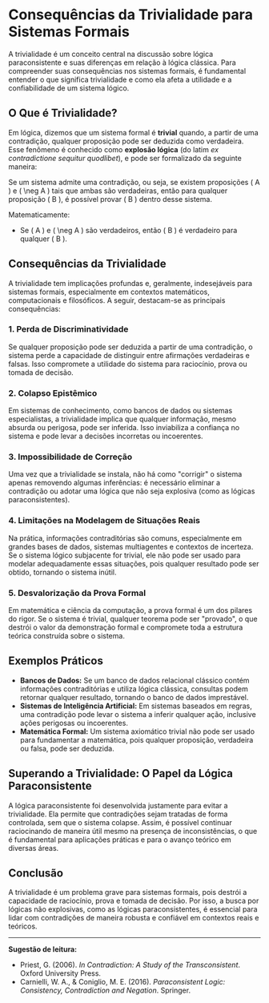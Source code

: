 
# Consequências da Trivialidade para Sistemas Formais

A trivialidade é um conceito central na discussão sobre lógica paraconsistente e suas diferenças em relação à lógica clássica. Para compreender suas consequências nos sistemas formais, é fundamental entender o que significa trivialidade e como ela afeta a utilidade e a confiabilidade de um sistema lógico.

## O Que é Trivialidade?

Em lógica, dizemos que um sistema formal é **trivial** quando, a partir de uma contradição, qualquer proposição pode ser deduzida como verdadeira. Esse fenômeno é conhecido como **explosão lógica** (do latim *ex contradictione sequitur quodlibet*), e pode ser formalizado da seguinte maneira:

Se um sistema admite uma contradição, ou seja, se existem proposições \( A \) e \( \neg A \) tais que ambas são verdadeiras, então para qualquer proposição \( B \), é possível provar \( B \) dentro desse sistema.

Matematicamente:
- Se \( A \) e \( \neg A \) são verdadeiros, então \( B \) é verdadeiro para qualquer \( B \).

## Consequências da Trivialidade

A trivialidade tem implicações profundas e, geralmente, indesejáveis para sistemas formais, especialmente em contextos matemáticos, computacionais e filosóficos. A seguir, destacam-se as principais consequências:

### 1. **Perda de Discriminatividade**

Se qualquer proposição pode ser deduzida a partir de uma contradição, o sistema perde a capacidade de distinguir entre afirmações verdadeiras e falsas. Isso compromete a utilidade do sistema para raciocínio, prova ou tomada de decisão.

### 2. **Colapso Epistêmico**

Em sistemas de conhecimento, como bancos de dados ou sistemas especialistas, a trivialidade implica que qualquer informação, mesmo absurda ou perigosa, pode ser inferida. Isso inviabiliza a confiança no sistema e pode levar a decisões incorretas ou incoerentes.

### 3. **Impossibilidade de Correção**

Uma vez que a trivialidade se instala, não há como "corrigir" o sistema apenas removendo algumas inferências: é necessário eliminar a contradição ou adotar uma lógica que não seja explosiva (como as lógicas paraconsistentes).

### 4. **Limitações na Modelagem de Situações Reais**

Na prática, informações contraditórias são comuns, especialmente em grandes bases de dados, sistemas multiagentes e contextos de incerteza. Se o sistema lógico subjacente for trivial, ele não pode ser usado para modelar adequadamente essas situações, pois qualquer resultado pode ser obtido, tornando o sistema inútil.

### 5. **Desvalorização da Prova Formal**

Em matemática e ciência da computação, a prova formal é um dos pilares do rigor. Se o sistema é trivial, qualquer teorema pode ser "provado", o que destrói o valor da demonstração formal e compromete toda a estrutura teórica construída sobre o sistema.

## Exemplos Práticos

- **Bancos de Dados:** Se um banco de dados relacional clássico contém informações contraditórias e utiliza lógica clássica, consultas podem retornar qualquer resultado, tornando o banco de dados imprestável.
- **Sistemas de Inteligência Artificial:** Em sistemas baseados em regras, uma contradição pode levar o sistema a inferir qualquer ação, inclusive ações perigosas ou incoerentes.
- **Matemática Formal:** Um sistema axiomático trivial não pode ser usado para fundamentar a matemática, pois qualquer proposição, verdadeira ou falsa, pode ser deduzida.

## Superando a Trivialidade: O Papel da Lógica Paraconsistente

A lógica paraconsistente foi desenvolvida justamente para evitar a trivialidade. Ela permite que contradições sejam tratadas de forma controlada, sem que o sistema colapse. Assim, é possível continuar raciocinando de maneira útil mesmo na presença de inconsistências, o que é fundamental para aplicações práticas e para o avanço teórico em diversas áreas.

## Conclusão

A trivialidade é um problema grave para sistemas formais, pois destrói a capacidade de raciocínio, prova e tomada de decisão. Por isso, a busca por lógicas não explosivas, como as lógicas paraconsistentes, é essencial para lidar com contradições de maneira robusta e confiável em contextos reais e teóricos.

---
**Sugestão de leitura:**  
- Priest, G. (2006). *In Contradiction: A Study of the Transconsistent*. Oxford University Press.  
- Carnielli, W. A., & Coniglio, M. E. (2016). *Paraconsistent Logic: Consistency, Contradiction and Negation*. Springer.
```
